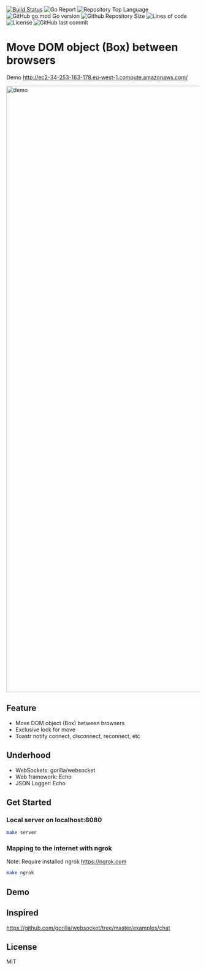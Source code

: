 [![Build Status](https://www.travis-ci.com/roman-wb/websocket-mover.svg?branch=master)](https://www.travis-ci.com/roman-wb/websocket-mover)
![Go Report](https://goreportcard.com/badge/github.com/roman-wb/websocket-mover)
![Repository Top Language](https://img.shields.io/github/languages/top/roman-wb/websocket-mover)
![GitHub go.mod Go version](https://img.shields.io/github/go-mod/go-version/roman-wb/websocket-mover)
![Github Repository Size](https://img.shields.io/github/repo-size/roman-wb/websocket-mover)
![Lines of code](https://img.shields.io/tokei/lines/github/roman-wb/websocket-mover)
![License](https://img.shields.io/badge/license-MIT-green)
![GitHub last commit](https://img.shields.io/github/last-commit/roman-wb/websocket-mover)

# Move DOM object (Box) between browsers

Demo http://ec2-34-253-163-178.eu-west-1.compute.amazonaws.com/

<img width="1581" alt="demo" src="https://user-images.githubusercontent.com/8343350/126767561-6a164a51-d40f-43a4-bf83-1ceea280c71b.png">

## Feature

- Move DOM object (Box) between browsers
- Exclusive lock for move
- Toastr notify connect, disconnect, reconnect, etc

## Underhood

- WebSockets: gorilla/websocket
- Web framework: Echo
- JSON Logger: Echo

## Get Started

### Local server on localhost:8080

```bash
make server
```

### Mapping to the internet with ngrok

Note: Require installed ngrok https://ngrok.com

```bash
make ngrok
```

## Demo

## Inspired

https://github.com/gorilla/websocket/tree/master/examples/chat

## License

MIT
